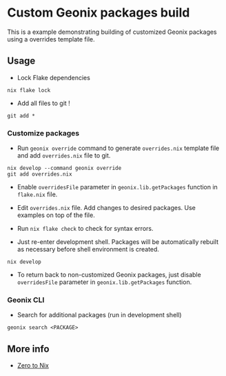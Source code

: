 # Custom Geonix packages build

This is a example demonstrating building of customized Geonix packages using
a overrides template file.


## Usage

* Lock Flake dependencies

```
nix flake lock
```

* Add all files to git !

```
git add *
```

### Customize packages

* Run `geonix override` command to generate `overrides.nix` template file and
  add `overrides.nix` file to git.

```
nix develop --command geonix override
git add overrides.nix
```

* Enable `overridesFile` parameter in `geonix.lib.getPackages` function in
  `flake.nix` file.

* Edit `overrides.nix` file. Add changes to desired packages. Use examples on
  top of the file.

* Run `nix flake check` to check for syntax errors.

* Just re-enter development shell. Packages will be automatically rebuilt as
  necessary before shell environment is created.

```
nix develop
```

* To return back to non-customized Geonix packages, just disable `overridesFile`
  parameter in `geonix.lib.getPackages` function.

### Geonix CLI

* Search for additional packages (run in development shell)

```
geonix search <PACKAGE>
```


## More info

* [Zero to Nix](https://zero-to-nix.com/)
